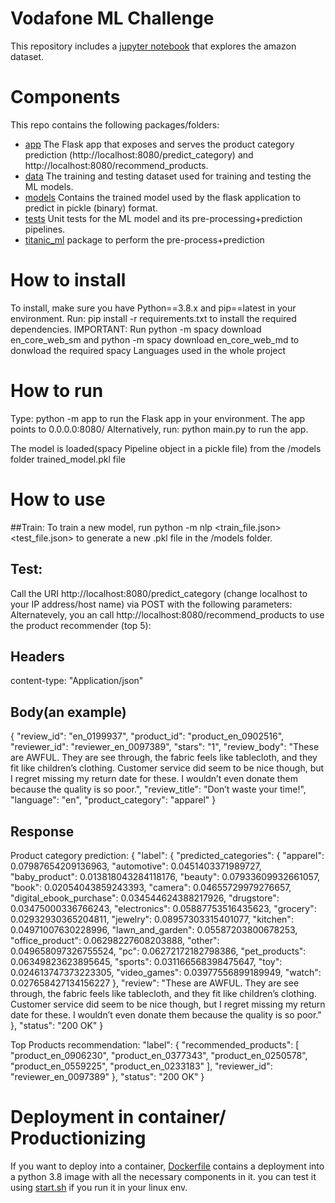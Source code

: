# Vodafone ML Challenge

This repository includes a [jupyter notebook](./notebooks/challenge.ipynb) that explores the amazon dataset.

# Components

This repo contains the following packages/folders:

-  [app](./app) The Flask app that exposes and serves the product category prediction (http://localhost:8080/predict_category) and http://localhost:8080/recommend_products.
-  [data](./data) The training and testing dataset used for training and testing the ML models.
-  [models](./models) Contains the trained model used by the flask application to predict in pickle (binary) format.
-  [tests](./tests) Unit tests for the ML model and its pre-processing+prediction pipelines.
-  [titanic_ml](./nlp) package to perform the pre-process+prediction

# How to install

To install, make sure you have Python==3.8.x and pip==latest in your environment.
Run: pip install -r requirements.txt to install the required dependencies.
IMPORTANT: Run python -m spacy download en_core_web_sm and python -m spacy download en_core_web_md to donwload the required spacy Languages used in the whole project

# How to run
Type: python -m app to run the Flask app in your environment. The app points to 0.0.0.0:8080/
Alternatively, run: python main.py to run the app.

The model is loaded(spacy Pipeline object in a pickle file) from the /models folder trained_model.pkl file

# How to use
##Train: To train a new model, run python -m nlp <train_file.json> <test_file.json> to generate a new .pkl file in the /models folder.

## Test:
Call the URI http://localhost:8080/predict_category (change localhost to your IP address/host name) via POST with the following parameters:
Alternatevely, you an call http://localhost:8080/recommend_products to use the product recommender (top 5):

## Headers
content-type: "Application/json"
## Body(an example)
{
    "review_id": "en_0199937",
    "product_id": "product_en_0902516",
    "reviewer_id": "reviewer_en_0097389",
    "stars": "1",
    "review_body": "These are AWFUL. They are see through, the fabric feels like tablecloth, and they fit like children’s clothing. Customer service did seem to be nice though, but I regret missing my return date for these. I wouldn’t even donate them because the quality is so poor.",
    "review_title": "Don’t waste your time!",
    "language": "en",
    "product_category": "apparel"
}

## Response
Product category prediction:
{
    "label": {
        "predicted_categories": {
            "apparel": 0.07987654209136963,
            "automotive": 0.0451403371989727,
            "baby_product": 0.013818043284118176,
            "beauty": 0.07933609932661057,
            "book": 0.02054043859243393,
            "camera": 0.04655729979276657,
            "digital_ebook_purchase": 0.034544624388217926,
            "drugstore": 0.03475000336766243,
            "electronics": 0.05887753516435623,
            "grocery": 0.02932930365204811,
            "jewelry": 0.08957303315401077,
            "kitchen": 0.04971007630228996,
            "lawn_and_garden": 0.05587203800678253,
            "office_product": 0.06298227608203888,
            "other": 0.049658097326755524,
            "pc": 0.06272172182798386,
            "pet_products": 0.06349823623895645,
            "sports": 0.031166568398475647,
            "toy": 0.024613747373223305,
            "video_games": 0.03977556899189949,
            "watch": 0.027658427134156227
        },
        "review": "These are AWFUL. They are see through, the fabric feels like tablecloth, and they fit like children’s clothing. Customer service did seem to be nice though, but I regret missing my return date for these. I wouldn’t even donate them because the quality is so poor."
    },
    "status": "200 OK"
}

Top Products recommendation:
"label": {
        "recommended_products": [
            "product_en_0906230",
            "product_en_0377343",
            "product_en_0250578",
            "product_en_0559225",
            "product_en_0233183"
        ],
        "reviewer_id": "reviewer_en_0097389"
    },
    "status": "200 OK"
}

# Deployment in container/ Productionizing

If you want to deploy into a container, [Dockerfile](./Dockerfile) contains a deployment into a python 3.8 image with all the necessary components in it.
you can test it using [start.sh](./start.sh) if you run it in your linux env.